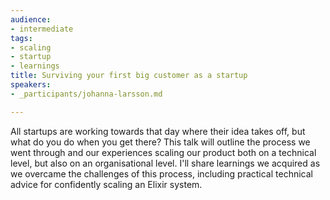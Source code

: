 ```yaml
---
audience:
- intermediate
tags:
- scaling
- startup
- learnings
title: Surviving your first big customer as a startup
speakers:
- _participants/johanna-larsson.md

---
```

All startups are working towards that day where their idea takes off, but what do you do when you get there? This talk will outline the process we went through and our experiences scaling our product both on a technical level, but also on an organisational level. I'll share learnings we acquired as we overcame the challenges of this process, including practical technical advice for confidently scaling an Elixir system.